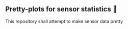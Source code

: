 ## Pretty-plots for sensor statistics :rainbow:

This repository shall attempt to make sensor data pretty
